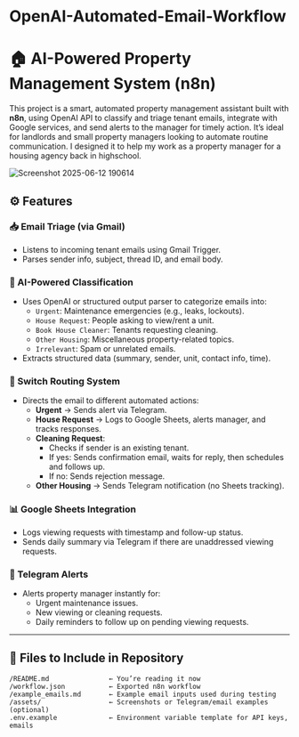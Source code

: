 # OpenAI-Automated-Email-Workflow

# 🏠 AI-Powered Property Management System (n8n)

This project is a smart, automated property management assistant built with **n8n**, using OpenAI API to classify and triage tenant emails, integrate with Google services, and send alerts to the manager for timely action. It’s ideal for landlords and small property managers looking to automate routine communication. I designed it to help my work as a property manager for a housing agency back in highschool. 

![Screenshot 2025-06-12 190614](https://github.com/user-attachments/assets/312656b3-499d-49ec-bb9f-fb65e8cb0fc8)

## ⚙️ Features

### 📥 Email Triage (via Gmail)
- Listens to incoming tenant emails using Gmail Trigger.
- Parses sender info, subject, thread ID, and email body.

### 🧠 AI-Powered Classification
- Uses OpenAI or structured output parser to categorize emails into:
  - `Urgent`: Maintenance emergencies (e.g., leaks, lockouts).
  - `House Request`: People asking to view/rent a unit.
  - `Book House Cleaner`: Tenants requesting cleaning.
  - `Other Housing`: Miscellaneous property-related topics.
  - `Irrelevant`: Spam or unrelated emails.
- Extracts structured data (summary, sender, unit, contact info, time).

### 🔀 Switch Routing System
- Directs the email to different automated actions:
  - **Urgent** → Sends alert via Telegram.
  - **House Request** → Logs to Google Sheets, alerts manager, and tracks responses.
  - **Cleaning Request**:
    - Checks if sender is an existing tenant.
    - If yes: Sends confirmation email, waits for reply, then schedules and follows up.
    - If no: Sends rejection message.
  - **Other Housing** → Sends Telegram notification (no Sheets tracking).

### 📊 Google Sheets Integration
- Logs viewing requests with timestamp and follow-up status.
- Sends daily summary via Telegram if there are unaddressed viewing requests.

### 📲 Telegram Alerts
- Alerts property manager instantly for:
  - Urgent maintenance issues.
  - New viewing or cleaning requests.
  - Daily reminders to follow up on pending viewing requests.

---

## 📂 Files to Include in Repository

```text
/README.md               ← You’re reading it now
/workflow.json           ← Exported n8n workflow
/example_emails.md       ← Example email inputs used during testing
/assets/                 ← Screenshots or Telegram/email examples (optional)
.env.example             ← Environment variable template for API keys, emails

